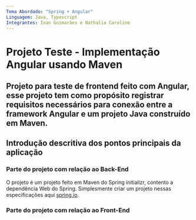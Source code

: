 ```yaml
---
Tema Abordado: "Spring + Angular"
Linguagem: Java, Typescript
Integrantes: Ivan Guimarães e Nathalia Caroline
---
```



# Projeto Teste - Implementação Angular usando Maven

Projeto para teste de frontend feito com Angular, esse projeto tem como propósito
registrar requisitos necessários para conexão entre a framework Angular e um projeto
Java construído em Maven.
---
## Introdução descritiva dos pontos principais da aplicação

### Parte do projeto com relação ao Back-End

O projeto é um projeto feito em Maven do Spring initializr, contento a dependência
Web do Spring. Simplesmente criar um projeto nessas especificações aqui 
[spring.io](https://start.spring.io/).

### Parte do projeto com relação ao Front-End


